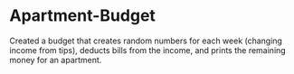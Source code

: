 # Apartment-Budget
Created a budget that creates random numbers for each week (changing income from tips), deducts bills from the income, and prints the remaining money for an apartment.
